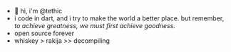 - 👋 hi, i'm @tethic
- i code in dart, and i try to make the world a better place. but remember, *to achieve greatness, we must first achieve goodness.* 
- open source forever
- whiskey > rakija >> decompiling
